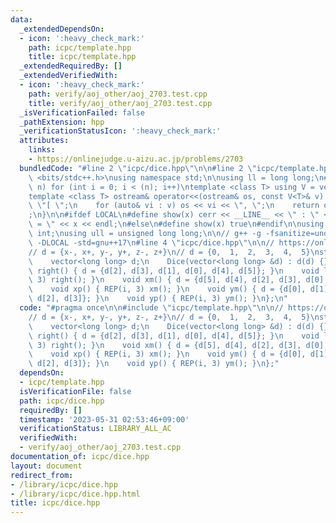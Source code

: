 ```yaml
---
data:
  _extendedDependsOn:
  - icon: ':heavy_check_mark:'
    path: icpc/template.hpp
    title: icpc/template.hpp
  _extendedRequiredBy: []
  _extendedVerifiedWith:
  - icon: ':heavy_check_mark:'
    path: verify/aoj_other/aoj_2703.test.cpp
    title: verify/aoj_other/aoj_2703.test.cpp
  _isVerificationFailed: false
  _pathExtension: hpp
  _verificationStatusIcon: ':heavy_check_mark:'
  attributes:
    links:
    - https://onlinejudge.u-aizu.ac.jp/problems/2703
  bundledCode: "#line 2 \"icpc/dice.hpp\"\n\n#line 2 \"icpc/template.hpp\"\n\n#include\
    \ <bits/stdc++.h>\nusing namespace std;\n\nusing ll = long long;\n#define REP(i,\
    \ n) for (int i = 0; i < (n); i++)\ntemplate <class T> using V = vector<T>;\n\
    template <class T> ostream& operator<<(ostream& os, const V<T>& v) {\n    os <<\
    \ \"[ \";\n    for (auto& vi : v) os << vi << \", \";\n    return os << \"]\"\
    ;\n}\n\n#ifdef LOCAL\n#define show(x) cerr << __LINE__ << \" : \" << #x << \"\
    \ = \" << x << endl;\n#else\n#define show(x) true\n#endif\n\nusing uint = unsigned\
    \ int;\nusing ull = unsigned long long;\n\n// g++ -g -fsanitize=undefined,address\
    \ -DLOCAL -std=gnu++17\n#line 4 \"icpc/dice.hpp\"\n\n// https://onlinejudge.u-aizu.ac.jp/problems/2703\n\
    // d = {x-, x+, y-, y+, z-, z+}\n// d = {0,  1,  2,  3,  4,  5}\nstruct Dice {\n\
    \    vector<long long> d;\n    Dice(vector<long long> &d) : d(d) {}\n    void\
    \ right() { d = {d[2], d[3], d[1], d[0], d[4], d[5]}; }\n    void left() { REP(i,\
    \ 3) right(); }\n    void xm() { d = {d[5], d[4], d[2], d[3], d[0], d[1]}; }\n\
    \    void xp() { REP(i, 3) xm(); }\n    void ym() { d = {d[0], d[1], d[5], d[4],\
    \ d[2], d[3]}; }\n    void yp() { REP(i, 3) ym(); }\n};\n"
  code: "#pragma once\n\n#include \"icpc/template.hpp\"\n\n// https://onlinejudge.u-aizu.ac.jp/problems/2703\n\
    // d = {x-, x+, y-, y+, z-, z+}\n// d = {0,  1,  2,  3,  4,  5}\nstruct Dice {\n\
    \    vector<long long> d;\n    Dice(vector<long long> &d) : d(d) {}\n    void\
    \ right() { d = {d[2], d[3], d[1], d[0], d[4], d[5]}; }\n    void left() { REP(i,\
    \ 3) right(); }\n    void xm() { d = {d[5], d[4], d[2], d[3], d[0], d[1]}; }\n\
    \    void xp() { REP(i, 3) xm(); }\n    void ym() { d = {d[0], d[1], d[5], d[4],\
    \ d[2], d[3]}; }\n    void yp() { REP(i, 3) ym(); }\n};"
  dependsOn:
  - icpc/template.hpp
  isVerificationFile: false
  path: icpc/dice.hpp
  requiredBy: []
  timestamp: '2023-05-31 02:53:46+09:00'
  verificationStatus: LIBRARY_ALL_AC
  verifiedWith:
  - verify/aoj_other/aoj_2703.test.cpp
documentation_of: icpc/dice.hpp
layout: document
redirect_from:
- /library/icpc/dice.hpp
- /library/icpc/dice.hpp.html
title: icpc/dice.hpp
---
```

